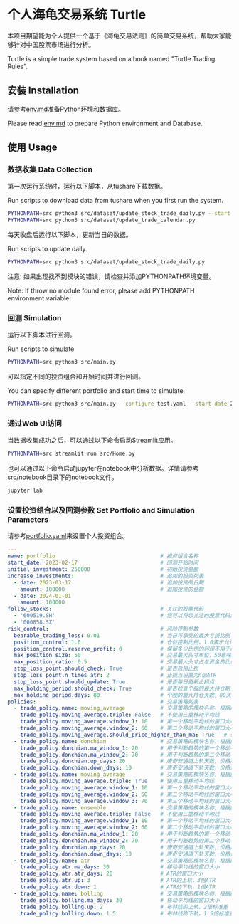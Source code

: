 # 个人海龟交易系统 Turtle

本项目期望能为个人提供一个基于《海龟交易法则》的简单交易系统，帮助大家能够针对中国股票市场进行分析。

Turtle is a simple trade system based on a book named "Turtle Trading Rules".

## 安装 Installation
请参考[env.md](env.md)准备Python环境和数据库。

Please read [env.md](env.md) to prepare Python environment and Database.

## 使用 Usage

### 数据收集 Data Collection
第一次运行系统时，运行以下脚本，从tushare下载数据。

Run scripts to download data from tushare when you first run the system.
```bash
PYTHONPATH=src python3 src/dataset/update_stock_trade_daily.py --start 2015-01-01
PYTHONPATH=src python3 src/dataset/update_trade_calendar.py
```
每天收盘后运行以下脚本，更新当日的数据。

Run scripts to update daily.

```bash
PYTHONPATH=src python3 src/dataset/update_stock_trade_daily.py
```
注意: 如果出现找不到模块的错误，请检查并添加PYTHONPATH环境变量。

Note: If throw no module found error, please add PYTHONPATH environment variable.

### 回测 Simulation
运行以下脚本进行回测。

Run scripts to simulate
```bash
PYTHONPATH=src python3 src/main.py
```
可以指定不同的投资组合和开始时间并进行回测。

You can specify different portfolio and start time to simulate.
```bash
PYTHONPATH=src python3 src/main.py --configure test.yaml --start-date 2022-01-01
```

### 通过Web UI访问
当数据收集成功之后，可以通过以下命令启动Streamlit应用。
```bash
PYTHONPATH=src streamlit run src/Home.py
```

也可以通过以下命令启动jupyter在notebook中分析数据。详情请参考src/notebook目录下的notebook文件。
```bash
jupyter lab
```

### 设置投资组合以及回测参数 Set Portfolio and Simulation Parameters
请参考[portfolio.yaml](portfolio.yaml)来设置个人投资组合。
```yaml
---
name: portfolio                                 # 投资组合名称
start_date: 2023-02-17                          # 回测开始时间
initial_investment: 250000                      # 初始投资金额
increase_investments:                           # 追加的投资列表
  - date: 2023-03-17                            # 追加投资的日期
    amount: 100000                              # 追加投资的金额
  - date: 2024-01-01
    amount: 100000
follow_stocks:                                  # 关注的股票代码
  - '600519.SH'                                 # 您可以将您关注的股票代码添加到这里
  - '000858.SZ'  
risk_control:                                   # 风险控制参数
  bearable_trading_loss: 0.01                   # 当日可承受的最大亏损比例
  position_control: 1.0                         # 仓位控制比例，1.0表示允许满仓
  position_control.reserve_profit: 0            # 保留多少比例的利润不用于继续投资（购买股票）
  max_position_size: 50                         # 交易最大头寸单位，50意味对单支股票最多购买50手
  max_position_ratio: 0.5                       # 交易最大头寸占总资金的比例，0.5意味着单支股票的投资最多占总资金的一半
  stop_loss_point.should_check: True            # 是否启用止损
  stop_loss_point.n_times_atr: 2                # 止损点设置为n倍ATR
  stop_loss_point.should_update: True           # 是否每日更新止损点
  max_holding_period.should_check: True         # 是否检查个股的最大持仓期
  max_holding_period.days: 80                   # 个股的最大持仓天数，80天
policies:                                       # 交易策略列表
  - trade_policy.name: moving_average           # 交易策略的模块名称，根据配置，此策略为双重移动平均线
    trade_policy.moving_average.triple: False   # 不使用三重移动平均线
    trade_policy.moving_average.window_1: 10    # 第一个移动平均线的窗口大小
    trade_policy.moving_average.window_2: 60    # 第二个移动平均线的窗口大小
    trade_policy.moving_average.should_price_higher_than_ma: True   # 价格高于均线才买入
  - trade_policy.name: donchian                 # 交易策略的模块名称，根据配置，此策略为唐奇安通道
    trade_policy.donchian.ma_window_1: 20       # 用于判断趋势的第一个移动平均线的窗口大小
    trade_policy.donchian.ma_window_2: 70       # 用于判断趋势的第二个移动平均线的窗口大小
    trade_policy.donchian.up_days: 20           # 唐奇安通道上轨天数，价格高于20日最高价才买入
    trade_policy.donchian.down_days: 10         # 唐奇安通道下轨天数，价格低于10日最低价才卖出
  - trade_policy.name: moving_average           # 交易策略的模块名称，根据配置，此策略为三重移动平均线
    trade_policy.moving_average.triple: True    # 使用三重移动平均线
    trade_policy.moving_average.window_1: 10    # 第一个移动平均线的窗口大小
    trade_policy.moving_average.window_2: 60    # 第二个移动平均线的窗口大小
    trade_policy.moving_average.window_3: 70    # 第三个移动平均线的窗口大小
  - trade_policy.name: ensemble                 # 交易策略的模块名称，根据配置，此策略为集成策略
    trade_policy.moving_average.triple: False   # 不使用三重移动平均线
    trade_policy.moving_average.window_1: 10    # 第一个移动平均线的窗口大小
    trade_policy.moving_average.window_2: 60    # 第二个移动平均线的窗口大小
    trade_policy.donchian.ma_window_1: 20       # 用于判断趋势的第一个移动平均线的窗口大小
    trade_policy.donchian.ma_window_2: 70       # 用于判断趋势的第二个移动平均线的窗口大小
    trade_policy.donchian.up_days: 20           # 唐奇安通道上轨天数，价格高于20日最高价才买入
    trade_policy.donchian.down_days: 10         # 唐奇安通道下轨天数，价格低于10日最低价才卖出
  - trade_policy.name: atr                      # 交易策略的模块名称，根据配置，此策略为ATR策略
    trade_policy.atr.ma_days: 30                # 移动平均线的窗口大小
    trade_policy.atr.atr_days: 20               # ATR的窗口大小
    trade_policy.atr.up: 3                      # ATR的上轨，3倍ATR
    trade_policy.atr.down: 1                    # ATR的下轨，1倍ATR
  - trade_policy.name: bolling                  # 交易策略的模块名称，根据配置，此策略为布林策略
    trade_policy.bolling.ma_days: 30            # 移动平均线的窗口大小
    trade_policy.bolling.up: 2                  # 布林线的上轨，2倍标准差
    trade_policy.bolling.down: 1.5              # 布林线的下轨，1.5倍标准差
```